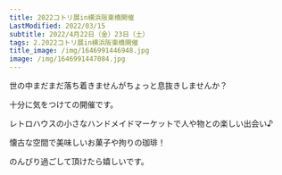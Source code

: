 ```yaml
---
title: 2022コトリ展in横浜阪東橋開催
LastModified: 2022/03/15
subtitle: 2022/4月22日（金）23日（土）
tags: 2.2022コトリ展in横浜阪東橋開催
title_image: /img/1646991446948.jpg
image: /img/1646991447084.jpg
---
```

世の中まだまだ落ち着きませんがちょっと息抜きしませんか？

十分に気をつけての開催です。

レトロハウスの小さなハンドメイドマーケットで人や物との楽しい出会い♪

懐古な空間で美味しいお菓子や拘りの珈琲！

のんびり過ごして頂けたら嬉しいです。